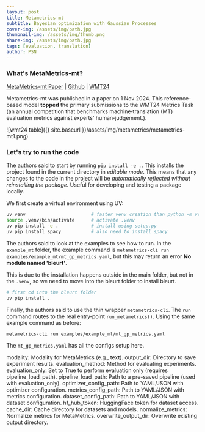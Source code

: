 ```yaml
---
layout: post
title: Metametrics-mt
subtitle: Bayesian optimization with Gaussian Processes
cover-img: /assets/img/path.jpg
thumbnail-img: /assets/img/thumb.png
share-img: /assets/img/path.jpg
tags: [evaluation, translation]
author: PSN
---
```


### What's MetaMetrics-mt?

[MetaMetrics-mt Paper](https://arxiv.org/html/2411.00390v1) | [Github](https://github.com/meta-metrics/metametrics/tree/main) | [WMT24](https://www2.statmt.org/wmt24/pdf/2024.wmt-1.2.pdf)

Metametrics-mt was published in a paper on 1 Nov 2024. This reference-based model **topped** the primary submissions to the WMT24 Metrics Task (an annual competition that benchmarks machine‑translation (MT) evaluation metrics against experts' human‑judgement.). 

![wmt24 table]({{ site.baseurl }}/assets/img/metametrics/metametrics-mt1.png) 

### Let's try to run the code

The authors said to start by running `pip install -e .`. This installs the project found in the current directory in *editable mode*. This means that any changes to the code in the project will be *automatically reflected without reinstalling the package.* Useful for developing and testing a package locally.

We first create a virtual environment using UV:
```bash
uv venv                        # faster venv creation than python -m venv
source .venv/bin/activate      # activate .venv
uv pip install -e .            # install using setup.py 
uv pip install spacy           # also need to install spacy 
```

The authors said to look at the examples to see how to run. 
In the `example_mt` folder, the example command is 
`metametrics-cli run examples/example_mt/mt_gp_metrics.yaml`, but this may return an error **No module named 'bleurt'**. 

This is due to the installation happens outside in the main folder, but not in the `.venv`, so we need to move into the bleurt folder to install bleurt.
```bash
# first cd into the bleurt folder
uv pip install . 
```

Finally, the authors said to use the thin wrapper `metametrics-cli`. 
The `run` command routes to the real entry‑point `run_metametrics()`. Using the same example command as before:
```bash
metametrics-cli run examples/example_mt/mt_gp_metrics.yaml
```

The `mt_gp_metrics.yaml` has all the configs setup here. 

modality: Modality for MetaMetrics (e.g., text).
output_dir: Directory to save experiment results.
evaluation_method: Method for evaluating experiments.
evaluation_only: Set to True to perform evaluation only (requires pipeline_load_path).
pipeline_load_path: Path to a pre-saved pipeline (used with evaluation_only).
optimizer_config_path: Path to YAML/JSON with optimizer configuration.
metrics_config_path: Path to YAML/JSON with metrics configuration.
dataset_config_path: Path to YAML/JSON with dataset configuration.
hf_hub_token: HuggingFace token for dataset access.
cache_dir: Cache directory for datasets and models.
normalize_metrics: Normalize metrics for MetaMetrics.
overwrite_output_dir: Overwrite existing output directory.

